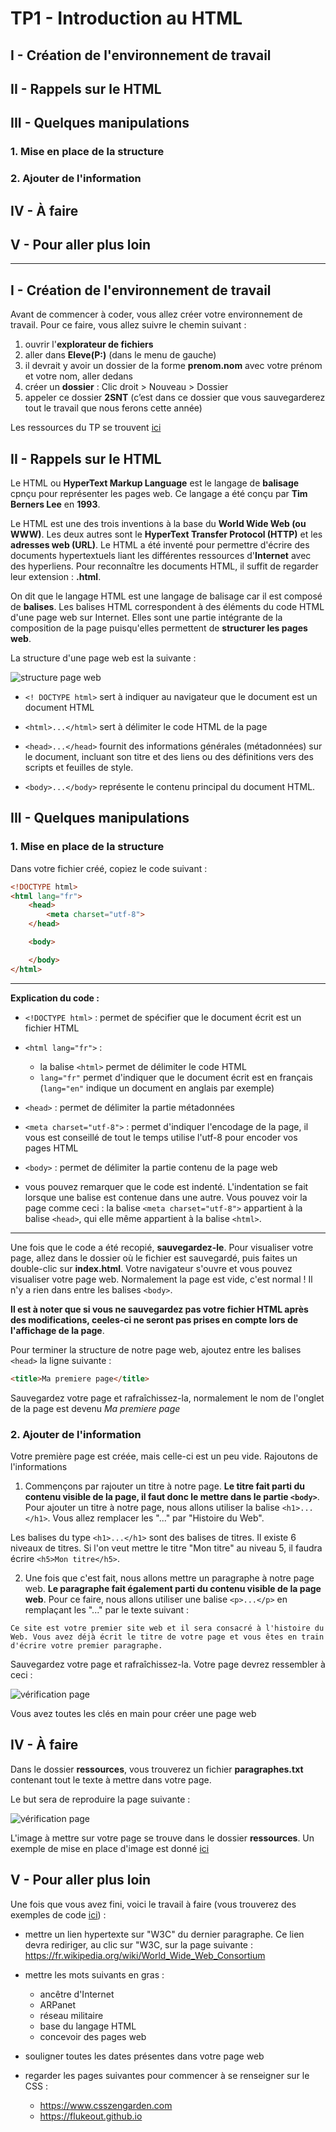 # TP1 - Introduction au HTML

## I - Création de l'environnement de travail
## II - Rappels sur le HTML

## III - Quelques manipulations
### 1. Mise en place de la structure
### 2. Ajouter de l'information

## IV - À faire

## V - Pour aller plus loin

---

## I - Création de l'environnement de travail

Avant de commencer à coder, vous allez créer votre environnement de travail. Pour ce faire, vous allez suivre le chemin suivant :

1. ouvrir l'**explorateur de fichiers**
2. aller dans **Eleve(P:)** (dans le menu de gauche)
3. il devrait y avoir un dossier de la forme **prenom.nom** avec votre prénom et votre nom, aller dedans
4. créer un **dossier** : Clic droit > Nouveau > Dossier
5. appeler ce dossier **2SNT** (c’est dans ce dossier que vous sauvegarderez tout le travail que nous ferons cette année)

Les ressources du TP se trouvent [ici](https://github.com/mtellene/Cours/tree/main/SNT_SECONDE/1_WEB/TP1/ressources)


## II - Rappels sur le HTML

Le HTML ou **HyperText Markup Language** est le langage de **balisage** cpnçu pour représenter les pages web. Ce langage a été conçu par **Tim Berners Lee** en **1993**.

Le HTML est une des trois inventions à la base du **World Wide Web (ou WWW)**. Les deux autres sont le **HyperText Transfer Protocol (HTTP)** et les **adresses web (URL)**. Le HTML a été inventé pour permettre d'écrire des documents hypertextuels liant les différentes ressources d'**Internet** avec des hyperliens. Pour reconnaître les documents HTML, il suffit de regarder leur extension : **.html**.

On dit que le langage HTML est une langage de balisage car il est composé de **balises**. Les balises HTML correspondent à des éléments du code HTML d'une page web sur Internet. Elles sont une partie intégrante de la composition de la page puisqu'elles permettent de **structurer les pages web**.

La structure d'une page web est la suivante :

![structure page web](https://github.com/mtellene/Cours/blob/main/SNT_SECONDE/1_WEB/TP1/asset/structure_page_html.png)

- ```<! DOCTYPE html>``` sert à indiquer au navigateur que le document est un document HTML

- ```<html>...</html>``` sert à délimiter le code HTML de la page

- ```<head>...</head>``` fournit des informations générales (métadonnées) sur le document, incluant son titre et des liens ou des définitions vers des scripts et feuilles de style.

- ```<body>...</body>``` représente le contenu principal du document HTML. 


## III - Quelques manipulations


### 1. Mise en place de la structure

Dans votre fichier créé, copiez le code suivant :

```html
<!DOCTYPE html>
<html lang="fr">
    <head>
        <meta charset="utf-8">
    </head>

    <body>

    </body>
</html>
```

---

**Explication du code :**

-  ```<!DOCTYPE html>``` : permet de spécifier que le document écrit est un fichier HTML

-  ```<html lang="fr">``` :
    - la balise ```<html>``` permet de délimiter le code HTML
    - ```lang="fr"``` permet d'indiquer que le document écrit est en français (```lang="en"``` indique un document en anglais par exemple)

-  ```<head>``` : permet de délimiter la partie métadonnées

-  ```<meta charset="utf-8">``` : permet d'indiquer l'encodage de la page, il vous est conseillé de tout le temps utilise l'utf-8 pour encoder vos pages HTML

-  ```<body>``` : permet de délimiter la partie contenu de la page web

- vous pouvez remarquer que le code est indenté. L'indentation se fait lorsque une balise est contenue dans une autre. Vous pouvez voir la page comme ceci : la balise ```<meta charset="utf-8">``` appartient à la balise ```<head>```, qui elle même appartient à la balise ```<html>```.

---

Une fois que le code a été recopié, **sauvegardez-le**. Pour visualiser votre page, allez dans le dossier où le fichier est sauvegardé, puis faites un double-clic sur **index.html**. Votre navigateur s'ouvre et vous pouvez visualiser votre page web. Normalement la page est vide, c'est normal ! Il n'y a rien dans entre les balises ```<body>```.

**Il est à noter que si vous ne sauvegardez pas votre fichier HTML après des modifications, ceeles-ci ne seront pas prises en compte lors de l'affichage de la page**.

Pour terminer la structure de notre page web, ajoutez entre les balises ```<head>``` la ligne suivante :

```html
<title>Ma premiere page</title>
```

Sauvegardez votre page et rafraîchissez-la, normalement le nom de l'onglet de la page est devenu *Ma premiere page*


### 2. Ajouter de l'information

Votre première page est créée, mais celle-ci est un peu vide. Rajoutons de l'informations

1. Commençons par rajouter un titre à notre page. **Le titre fait parti du contenu visible de la page, il faut donc le mettre dans le partie ```<body>```**. Pour ajouter un titre à notre page, nous allons utiliser la balise ```<h1>...</h1>```. Vous allez remplacer les "..." par "Histoire du Web".

Les balises du type ```<h1>...</h1>``` sont des balises de titres. Il existe 6 niveaux de titres. Si l'on veut mettre le titre "Mon titre" au niveau 5, il faudra écrire ```<h5>Mon titre</h5>```.

2. Une fois que c'est fait, nous allons mettre un paragraphe à notre page web. **Le paragraphe fait également parti du contenu visible de la page web**. Pour ce faire, nous allons utiliser une balise ```<p>...</p>``` en remplaçant les "..." par le texte suivant :

```text
Ce site est votre premier site web et il sera consacré à l'histoire du Web. Vous avez déjà écrit le titre de votre page et vous êtes en train d'écrire votre premier paragraphe.
```

Sauvegardez votre page et rafraîchissez-la. Votre page devrez ressembler à ceci :

![vérification page](https://github.com/mtellene/Cours/blob/main/SNT_SECONDE/1_WEB/TP1/asset/check_page_titre_p.png)

Vous avez toutes les clés en main pour créer une page web

## IV - À faire

Dans le dossier **ressources**, vous trouverez un fichier **paragraphes.txt** contenant tout le texte à mettre dans votre page.

Le but sera de reproduire la page suivante :

![vérification page](https://github.com/mtellene/Cours/blob/main/SNT_SECONDE/1_WEB/TP1/asset/resultat_final.png)

L'image à mettre sur votre page se trouve dans le dossier **ressources**. Un exemple de mise en place d'image est donné [ici](https://github.com/mtellene/NSI/tree/main/PREMIERE/12_WEB/ressources/image.html)


## V - Pour aller plus loin

Une fois que vous avez fini, voici le travail à faire (vous trouverez des exemples de code [ici](https://github.com/mtellene/NSI/tree/main/PREMIERE/12_WEB/ressources)) :

- mettre un lien hypertexte sur "W3C" du dernier paragraphe. Ce lien devra rediriger, au clic sur "W3C, sur la page suivante : https://fr.wikipedia.org/wiki/World_Wide_Web_Consortium

- mettre les mots suivants en gras :
    - ancêtre d'Internet
    - ARPanet
    - réseau militaire
    - base du langage HTML
    - concevoir des pages web

- souligner toutes les dates présentes dans votre page web

- regarder les pages suivantes pour commencer à se renseigner sur le CSS :
    - https://www.csszengarden.com
    - https://flukeout.github.io